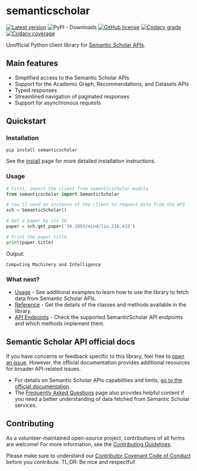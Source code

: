 # semanticscholar

[![Latest version](https://img.shields.io/pypi/v/semanticscholar?style=for-the-badge)](https://pypi.org/project/semanticscholar)
![PyPI - Downloads](https://img.shields.io/pypi/dm/semanticscholar?style=for-the-badge)
[![GitHub license](https://img.shields.io/github/license/danielnsilva/semanticscholar?style=for-the-badge)](https://github.com/danielnsilva/semanticscholar/blob/master/LICENSE)
[![Codacy grade](https://img.shields.io/codacy/grade/1456603c25764b14b441ed509e938154?style=for-the-badge)](https://app.codacy.com/gh/danielnsilva/semanticscholar/dashboard?utm_source=gh&utm_medium=referral&utm_content=&utm_campaign=Badge_grade)
[![Codacy coverage](https://img.shields.io/codacy/coverage/1456603c25764b14b441ed509e938154?style=for-the-badge)](https://app.codacy.com/gh/danielnsilva/semanticscholar/dashboard?utm_source=gh&utm_medium=referral&utm_content=&utm_campaign=Badge_coverage)

Unofficial Python client library for [Semantic Scholar APIs](https://api.semanticscholar.org/).

## Main features

- Simplified access to the Semantic Scholar APIs
- Support for the Academic Graph, Recommendations, and Datasets APIs
- Typed responses
- Streamlined navigation of paginated responses
- Support for asynchronous requests

## Quickstart

### Installation

```console
pip install semanticscholar
```

See the [install](
https://semanticscholar.readthedocs.io/en/latest/install.html) page for more detailed installation instructions.

### Usage

```python
# First, import the client from semanticscholar module
from semanticscholar import SemanticScholar

# You'll need an instance of the client to request data from the API
sch = SemanticScholar()

# Get a paper by its ID
paper = sch.get_paper('10.1093/mind/lix.236.433')

# Print the paper title
print(paper.title)
```

Output:

```console
Computing Machinery and Intelligence
```

### What next?

- [Usage](https://semanticscholar.readthedocs.io/en/latest/usage.html) - See additional examples to learn how to use the library to fetch data from Semantic Scholar APIs.
- [Reference](https://semanticscholar.readthedocs.io/en/latest/reference.html) - Get the details of the classes and methods available in the library.
- [API Endpoints](https://semanticscholar.readthedocs.io/en/latest/api.html) - Check the supported SemanticScholar API endpoints and which methods implement them.

## Semantic Scholar API official docs

If you have concerns or feedback specific to this library, feel free to [open an issue](https://github.com/danielnsilva/semanticscholar/issues). However, the official documentation provides additional resources for broader API-related issues.

- For details on Semantic Scholar APIs capabilities and limits, [go to the official documentation](https://api.semanticscholar.org/api-docs/graph).
- The [Frequently Asked Questions](https://www.semanticscholar.org/faq) page also provides helpful content if you need a better understanding of data fetched from Semantic Scholar services.

## Contributing

As a volunteer-maintained open-source project, contributions of all forms are welcome! For more information, see the [Contributing Guidelines](https://github.com/danielnsilva/semanticscholar/blob/master/.github/CONTRIBUTING.md).

Please make sure to understand our [Contributor Covenant Code of Conduct](https://github.com/danielnsilva/semanticscholar/blob/master/.github/CODE_OF_CONDUCT.md) before you contribute. TL;DR: Be nice and respectful!
